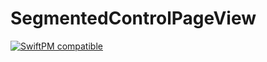 # SegmentedControlPageView
[![SwiftPM compatible](https://img.shields.io/badge/SwiftPM-compatible-brightgreen.svg)](https://swift.org/package-manager/)
